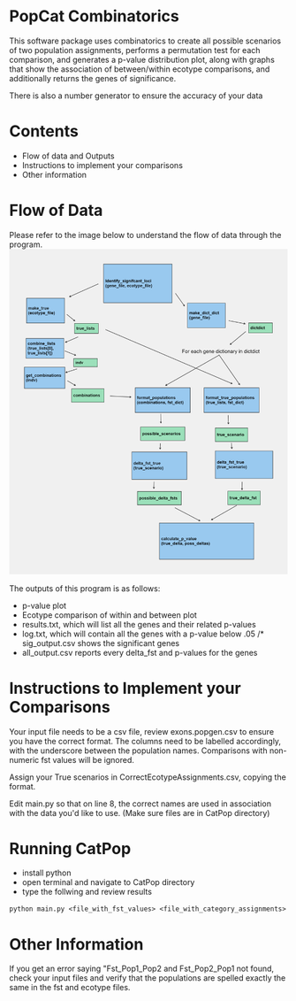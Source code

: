 # PopCat Combinatorics

This software package uses combinatorics to create all possible scenarios of two
population assignments, performs a permutation test for each comparison, and
generates a p-value distribution plot, along with graphs that show the association of between/within
ecotype comparisons, and additionally returns the genes of significance.

There is also a number generator to ensure the accuracy of your data

# Contents
* Flow of data and Outputs
* Instructions to implement your comparisons
* Other information
# Flow of Data

Please refer to the image below to understand the flow of data through the
program.
![Data Flow](data_flow.png)

The outputs of this program is as follows:

* p-value plot
* Ecotype comparison of within and between plot
* results.txt, which will list all the genes and their related p-values
* log.txt, which will contain all the genes with a p-value below .05
/* sig_output.csv shows the significant genes
* all_output.csv reports every delta_fst and p-values for the genes

# Instructions to Implement your Comparisons
Your input file needs to be a csv file, review exons.popgen.csv to ensure you
have the correct format. The columns need to be labelled accordingly, with the
underscore between the population names. Comparisons with non-numeric fst values will be ignored.

Assign your True scenarios in CorrectEcotypeAssignments.csv, copying the format.

Edit main.py so that on line 8, the correct names are used in association with
the data you'd like to use. (Make sure files are in CatPop directory)

# Running CatPop


* install python
* open terminal and navigate to CatPop directory
* type the follwing and review results
```
python main.py <file_with_fst_values> <file_with_category_assignments>
```

# Other Information
If you get an error saying "Fst_Pop1_Pop2 and Fst_Pop2_Pop1 not found, check your input files and verify that the populations are spelled exactly the same in the fst and ecotype files.

